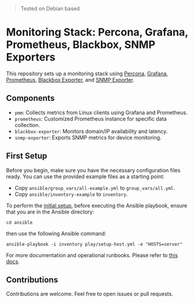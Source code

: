 > Tested on Debian based
# Monitoring Stack: Percona, Grafana, Prometheus, Blackbox, SNMP Exporters

This repository sets up a monitoring stack using [Percona](https://www.percona.com/), [Grafana](https://grafana.com/), [Prometheus](https://prometheus.io/), [Blackbox Exporter](https://github.com/prometheus/blackbox_exporter), and [SNMP Exporter](https://github.com/prometheus/snmp_exporter).

## Components

- `pmm`: Collects metrics from Linux clients using Grafana and Prometheus.
- `prometheus`: Customized Prometheus instance for specific data collection.
- `blackbox-exporter`: Monitors domain/IP availability and latency.
- `snmp-exporter`: Exports SNMP metrics for device monitoring.

## First Setup
Before you begin, make sure you have the necessary configuration files ready. You can use the provided example files as a starting point:

- Copy `ansible/group_vars/all-example.yml` to `group_vars/all.yml`.
- Copy `ansible/inventory-example` to `inventory`.

To perform the [initial setup](./docs/setup-local.md), before executing the Ansible playbook, ensure that you are in the Ansible directory:

    cd ansible

then use the following Ansible command:

    ansible-playbook -i inventory play/setup-host.yml -e "HOSTS=server"
    

For more documentation and operational runbooks. Please refer to [this docs](./docs/README.md).

## Contributions

Contributions are welcome. Feel free to open issues or pull requests.
